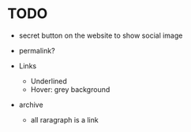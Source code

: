 # TODO
- secret button on the website to show social image
- permalink?



- Links
  - Underlined
  - Hover: grey background


- archive
  - all raragraph is a link 
